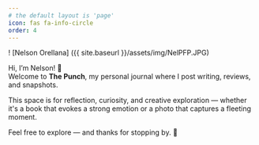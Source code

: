 ```yaml
---
# the default layout is 'page'
icon: fas fa-info-circle
order: 4
---
```


! [Nelson Orellana] ({{ site.baseurl }}/assets/img/NelPFP.JPG)

Hi, I’m Nelson! 👋  
Welcome to **The Punch**, my personal journal where I post writing, reviews, and snapshots.

This space is for reflection, curiosity, and creative exploration — whether it's a book that evokes a strong emotion or a photo that captures a fleeting moment.

Feel free to explore — and thanks for stopping by. 🌱
